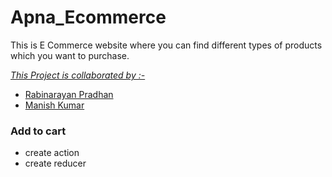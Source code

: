 # Apna_Ecommerce 
This is E Commerce website  where you can find different types of products which you want to purchase. 

<u>*This Project is collaborated by :-*</u>
- [Rabinarayan Pradhan]("https://github.com/rabi3421")
- [Manish Kumar]("https://github.com/kmanishy") 


### Add to cart 
- create action
- create reducer
